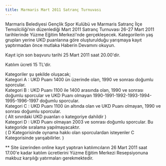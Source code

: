 ```yaml
---
title: Marmaris Mart 2011 Satranç Turnuvası
---
```


Marmaris Belediyesi Gençlik Spor Kulübü ve Marmaris Satranç İlçe Temsilciliği’nin düzenlediği Mart 2011 Satranç Turnuvası 26-27 Mart 2011 tarihlerinde Yüzme Eğitim Merkezi'nde gerçekleşecek. Kategorilerin yaş grupları yerine UKD puanlarına göre oluşturulduğu yarışmaya kayıt yaptırmadan önce mutlaka Haberin Devamını okuyun.

Kayıt için son başvuru tarihi 25 Mart 2011 saat 20.00'dir.

Katılım ücreti 15 TL'dir.

Kategoriler şu şekilde oluşacak;  
Kategori A : UKD Puanı 1400 ün üzerinde olan, 1990 ve sonrası doğumlu sporcular.  
Kategori B : UKD Puanı 1100 ile 1400 arasında olan, 1990 ve sonrası doğumlu sporcular ve UKD Puanı olmayan 1990-1991-1992-1993-1994-1995-1996-1997 doğumlu sporcular.  
Kategori C : UKD Puanı 1100 ün altında olan ve UKD Puanı olmayan, 1990 ve sonrası doğumlu sporcular.  
( Alt sınırdaki UKD puanları o kategoriye dahildir )  
Kategori D : UKD Puanı olmayan 2003 ve sonrası doğumlu sporcular. Bu kategoride sıralama yapılmayacaktır.  
( D Kategorisinde oynama hakkı olan sporculardan isteyenler C Kategorisinde yarışabilirler. )  

** Site üzerinden online kayıt yaptıran katılımcıların 26 Mart 2011 saat 17.00'e kadar katılım ücretlerini Yüzme Eğitim Merkezi Resepsiyonuna makbuz karşılığı yatırmaları gerekmektedir.
